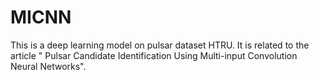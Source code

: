 # MICNN
This is a deep learning model on pulsar dataset HTRU.  It is related to the article " Pulsar Candidate Identification Using Multi-input Convolution Neural Networks".
